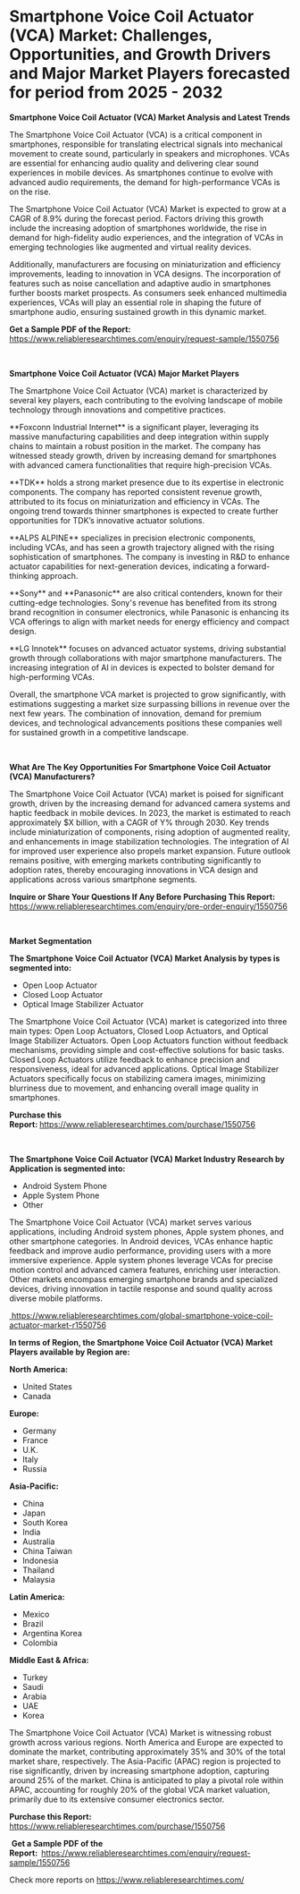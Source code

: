 <p><h1>Smartphone Voice Coil Actuator (VCA) Market: Challenges, Opportunities, and Growth Drivers and Major Market Players forecasted for period from 2025 - 2032</h1></p><p><strong>Smartphone Voice Coil Actuator (VCA) Market Analysis and Latest Trends</strong></p>
<p><p>The Smartphone Voice Coil Actuator (VCA) is a critical component in smartphones, responsible for translating electrical signals into mechanical movement to create sound, particularly in speakers and microphones. VCAs are essential for enhancing audio quality and delivering clear sound experiences in mobile devices. As smartphones continue to evolve with advanced audio requirements, the demand for high-performance VCAs is on the rise.</p><p>The Smartphone Voice Coil Actuator (VCA) Market is expected to grow at a CAGR of 8.9% during the forecast period. Factors driving this growth include the increasing adoption of smartphones worldwide, the rise in demand for high-fidelity audio experiences, and the integration of VCAs in emerging technologies like augmented and virtual reality devices. </p><p>Additionally, manufacturers are focusing on miniaturization and efficiency improvements, leading to innovation in VCA designs. The incorporation of features such as noise cancellation and adaptive audio in smartphones further boosts market prospects. As consumers seek enhanced multimedia experiences, VCAs will play an essential role in shaping the future of smartphone audio, ensuring sustained growth in this dynamic market.</p></p>
<p><strong>Get a Sample PDF of the Report:&nbsp;</strong> <a href="https://www.reliableresearchtimes.com/enquiry/request-sample/1550756?utm_campaign=1581&utm_medium=2&utm_source=Github&utm_content=ia&utm_term=06042025&utm_id=smartphone-voice-coil-actuator-vca">https://www.reliableresearchtimes.com/enquiry/request-sample/1550756</a></p>
<p>&nbsp;</p>
<p><strong>Smartphone Voice Coil Actuator (VCA) Major Market Players</strong></p>
<p><p>The Smartphone Voice Coil Actuator (VCA) market is characterized by several key players, each contributing to the evolving landscape of mobile technology through innovations and competitive practices.</p><p>**Foxconn Industrial Internet** is a significant player, leveraging its massive manufacturing capabilities and deep integration within supply chains to maintain a robust position in the market. The company has witnessed steady growth, driven by increasing demand for smartphones with advanced camera functionalities that require high-precision VCAs.</p><p>**TDK** holds a strong market presence due to its expertise in electronic components. The company has reported consistent revenue growth, attributed to its focus on miniaturization and efficiency in VCAs. The ongoing trend towards thinner smartphones is expected to create further opportunities for TDK’s innovative actuator solutions.</p><p>**ALPS ALPINE** specializes in precision electronic components, including VCAs, and has seen a growth trajectory aligned with the rising sophistication of smartphones. The company is investing in R&D to enhance actuator capabilities for next-generation devices, indicating a forward-thinking approach.</p><p>**Sony** and **Panasonic** are also critical contenders, known for their cutting-edge technologies. Sony's revenue has benefited from its strong brand recognition in consumer electronics, while Panasonic is enhancing its VCA offerings to align with market needs for energy efficiency and compact design.</p><p>**LG Innotek** focuses on advanced actuator systems, driving substantial growth through collaborations with major smartphone manufacturers. The increasing integration of AI in devices is expected to bolster demand for high-performing VCAs.</p><p>Overall, the smartphone VCA market is projected to grow significantly, with estimations suggesting a market size surpassing billions in revenue over the next few years. The combination of innovation, demand for premium devices, and technological advancements positions these companies well for sustained growth in a competitive landscape.</p></p>
<p>&nbsp;</p>
<p><strong>What Are The Key Opportunities For Smartphone Voice Coil Actuator (VCA) Manufacturers?</strong></p>
<p><p>The Smartphone Voice Coil Actuator (VCA) market is poised for significant growth, driven by the increasing demand for advanced camera systems and haptic feedback in mobile devices. In 2023, the market is estimated to reach approximately $X billion, with a CAGR of Y% through 2030. Key trends include miniaturization of components, rising adoption of augmented reality, and enhancements in image stabilization technologies. The integration of AI for improved user experience also propels market expansion. Future outlook remains positive, with emerging markets contributing significantly to adoption rates, thereby encouraging innovations in VCA design and applications across various smartphone segments.</p></p>
<p><strong>Inquire or Share Your Questions If Any Before Purchasing This Report:</strong> <a href="https://www.reliableresearchtimes.com/enquiry/pre-order-enquiry/1550756?utm_campaign=1581&utm_medium=2&utm_source=Github&utm_content=ia&utm_term=06042025&utm_id=smartphone-voice-coil-actuator-vca">https://www.reliableresearchtimes.com/enquiry/pre-order-enquiry/1550756</a></p>
<p>&nbsp;</p>
<p><strong>Market Segmentation</strong></p>
<p><strong>The Smartphone Voice Coil Actuator (VCA) Market Analysis by types is segmented into:</strong></p>
<p><ul><li>Open Loop Actuator</li><li>Closed Loop Actuator</li><li>Optical Image Stabilizer Actuator</li></ul></p>
<p><p>The Smartphone Voice Coil Actuator (VCA) market is categorized into three main types: Open Loop Actuators, Closed Loop Actuators, and Optical Image Stabilizer Actuators. Open Loop Actuators function without feedback mechanisms, providing simple and cost-effective solutions for basic tasks. Closed Loop Actuators utilize feedback to enhance precision and responsiveness, ideal for advanced applications. Optical Image Stabilizer Actuators specifically focus on stabilizing camera images, minimizing blurriness due to movement, and enhancing overall image quality in smartphones.</p></p>
<p><strong>Purchase this Report:&nbsp;</strong><a href="https://www.reliableresearchtimes.com/purchase/1550756?utm_campaign=1581&utm_medium=2&utm_source=Github&utm_content=ia&utm_term=06042025&utm_id=smartphone-voice-coil-actuator-vca">https://www.reliableresearchtimes.com/purchase/1550756</a></p>
<p>&nbsp;</p>
<p><strong>The Smartphone Voice Coil Actuator (VCA) Market Industry Research by Application is segmented into:</strong></p>
<p><ul><li>Android System Phone</li><li>Apple System Phone</li><li>Other</li></ul></p>
<p><p>The Smartphone Voice Coil Actuator (VCA) market serves various applications, including Android system phones, Apple system phones, and other smartphone categories. In Android devices, VCAs enhance haptic feedback and improve audio performance, providing users with a more immersive experience. Apple system phones leverage VCAs for precise motion control and advanced camera features, enriching user interaction. Other markets encompass emerging smartphone brands and specialized devices, driving innovation in tactile response and sound quality across diverse mobile platforms.</p></p>
<p><a href="https://www.reliableresearchtimes.com/global-smartphone-voice-coil-actuator-market-r1550756?utm_campaign=1581&utm_medium=2&utm_source=Github&utm_content=ia&utm_term=06042025&utm_id=smartphone-voice-coil-actuator-vca">&nbsp;https://www.reliableresearchtimes.com/global-smartphone-voice-coil-actuator-market-r1550756</a></p>
<p><strong>In terms of Region, the Smartphone Voice Coil Actuator (VCA) Market Players available by Region are:</strong></p>
<p>
    <p> <strong> North America: </strong>
        <ul>
            <li>United States</li>
            <li>Canada</li>
        </ul>
        </p> 
    <p> <strong> Europe: </strong>
        <ul>
            <li>Germany</li>
            <li>France</li>
            <li>U.K.</li>
            <li>Italy</li>
            <li>Russia</li>
        </ul>
        </p> 
    <p> <strong> Asia-Pacific: </strong>
        <ul>
            <li>China</li>
            <li>Japan</li>
            <li>South Korea</li>
            <li>India</li>
            <li>Australia</li>
            <li>China Taiwan</li>
            <li>Indonesia</li>
            <li>Thailand</li>
            <li>Malaysia</li>
        </ul>
        </p> 
    <p> <strong> Latin America: </strong>
        <ul>
            <li>Mexico</li>
            <li>Brazil</li>
            <li>Argentina Korea</li>
            <li>Colombia</li>
        </ul>
        </p> 
    <p> <strong> Middle East & Africa: </strong>
        <ul>
            <li>Turkey</li>
            <li>Saudi</li>
            <li>Arabia</li>
            <li>UAE</li>
            <li>Korea</li>
        </ul>
    </p>
    </p>
<p><p>The Smartphone Voice Coil Actuator (VCA) Market is witnessing robust growth across various regions. North America and Europe are expected to dominate the market, contributing approximately 35% and 30% of the total market share, respectively. The Asia-Pacific (APAC) region is projected to rise significantly, driven by increasing smartphone adoption, capturing around 25% of the market. China is anticipated to play a pivotal role within APAC, accounting for roughly 20% of the global VCA market valuation, primarily due to its extensive consumer electronics sector.</p></p>
<p><strong>Purchase this Report: </strong><a href="https://www.reliableresearchtimes.com/purchase/1550756?utm_campaign=1581&utm_medium=2&utm_source=Github&utm_content=ia&utm_term=06042025&utm_id=smartphone-voice-coil-actuator-vca">https://www.reliableresearchtimes.com/purchase/1550756</a></p>
<p>&nbsp;<strong>Get a Sample PDF of the Report:&nbsp;&nbsp;</strong><a href="https://www.reliableresearchtimes.com/enquiry/request-sample/1550756?utm_campaign=1581&utm_medium=2&utm_source=Github&utm_content=ia&utm_term=06042025&utm_id=smartphone-voice-coil-actuator-vca">https://www.reliableresearchtimes.com/enquiry/request-sample/1550756</a></p>
<p><strong></strong></p>
<p>Check more reports on <a href="https://www.reliableresearchtimes.com/?utm_campaign=1581&utm_medium=2&utm_source=Github&utm_content=ia&utm_term=06042025&utm_id=smartphone-voice-coil-actuator-vca">https://www.reliableresearchtimes.com/</a></p>